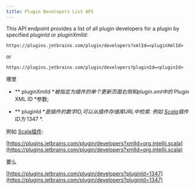 ```yaml
---
title: Plugin Developers List API
---
```


This API endpoint provides a list of all plugin developers for a plugin by specified *pluginId* or *pluginXmlId*:
 
```
https://plugins.jetbrains.com/plugin/developers?xmlId=<pluginXmlId>
```
or
```
https://plugins.jetbrains.com/plugin/developers?pluginId=<pluginId>
```

哪里


* ** pluginXmlId **被指定为插件的单个更新页面右侧和plugin.xml中的* Plugin XML ID *参数;


* ** pluginId **是插件的数字ID,可以从插件存储库URL中检索.
例如
[Scala](https://plugins.jetbrains.com/plugin/1347-scala)插件ID为* 1347 *.


例如
[Scala插件](https://plugins.jetbrains.com/plugin/1347-scala):


[https://plugins.jetbrains.com/plugin/developers?xmlId=org.intellij.scala](https://plugins.jetbrains.com/plugin/developers?xmlId=org.intellij.scala)

要么

[https://plugins.jetbrains.com/plugin/developers?pluginId=1347](https://plugins.jetbrains.com/plugin/developers?pluginId=1347)


